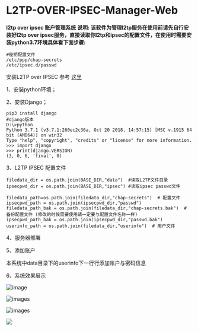 # L2TP-OVER-IPSEC-Manager-Web
**l2tp over ipsec 账户管理系统**
**说明: 该软件为管理l2tp服务在使用前请先自行安装好l2tp over ipsec服务，直接读取你l2tp和ipsec的配置文件，在使用时需要安装python3.7环境具体看下面步骤:**

```
#秘钥配置文件
/etc/ppp/chap-secrets
/etc/ipsec.d/passwd
```

安装L2TP over IPSEC 参考 [这里](https://github.com/hwdsl2/setup-ipsec-vpn)

1、安装python环境；

2、安装Django；

```
pip3 install django
#django版本
D:\>python
Python 3.7.1 (v3.7.1:260ec2c36a, Oct 20 2018, 14:57:15) [MSC v.1915 64 bit (AMD64)] on win32
Type "help", "copyright", "credits" or "license" for more information.
>>> import django
>>> print(django.VERSION)
(3, 0, 6, 'final', 0)
```



3、L2TP  IPSEC 配置文件

```
filedata_dir = os.path.join(BASE_DIR,"data")  #读取L2TP文件目录
ipsecpwd_dir = os.path.join(BASE_DIR,"ipsec") #读取ipsec passwd文件

filedata_path=os.path.join(filedata_dir,"chap-secrets")  # 配置文件
ipsecpwd_path = os.path.join(ipsecpwd_dir,"passwd")
filedata_path_bak = os.path.join(filedata_dir,"chap-secrets.bak")  # 备份配置文件 (修改的时候需要使用请一定要与配置文件名称一样)
ipsecpwd_path_bak = os.path.join(ipsecpwd_dir,"passwd.bak")
userinfo_path = os.path.join(filedata_dir,"userinfo")  # 用户文件
```



4、服务器部署



5、添加账户

本系统中data目录下的userinfo下一行行添加账户与密码信息

6、系统效果展示

![image](https://raw.githubusercontent.com/cuijianzhe/L2TP-OVER-IPSEC-Manager-Web/master/images/shouye.png)

![images](https://raw.githubusercontent.com/cuijianzhe/L2TP-OVER-IPSEC-Manager-Web/master/images/index.png)



![images](https://raw.githubusercontent.com/cuijianzhe/L2TP-OVER-IPSEC-Manager-Web/master/images/add.png)

![](https://raw.githubusercontent.com/cuijianzhe/L2TP-OVER-IPSEC-Manager-Web/master/images/change.png)